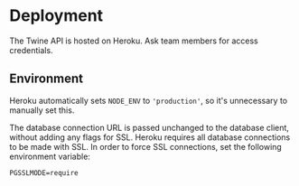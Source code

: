 # Deployment
The Twine API is hosted on Heroku. Ask team members for access credentials.

## Environment
Heroku automatically sets `NODE_ENV` to `'production'`, so it's unnecessary to manually set this.

The database connection URL is passed unchanged to the database client, without adding any flags for SSL. Heroku requires all database connections to be made with SSL. In order to force SSL connections, set the following environment variable:
```
PGSSLMODE=require
```

